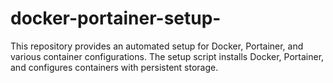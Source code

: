 # docker-portainer-setup-
This repository provides an automated setup for Docker, Portainer, and various container configurations. The setup script installs Docker, Portainer, and configures containers with persistent storage.
